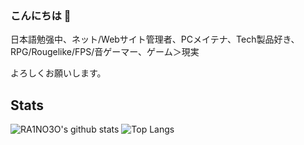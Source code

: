### こんにちは 👋

日本語勉强中、ネット/Webサイト管理者、PCメイテナ、Tech製品好き、RPG/Rougelike/FPS/音ゲーマー、ゲーム＞現実

よろしくお願いします。

## Stats
![RA1NO3O's github stats](https://github-readme-stats.vercel.app/api?username=RA1NO3O&show_icons=true)
![Top Langs](https://github-readme-stats.vercel.app/api/top-langs/?username=RA1NO3O&show_icons=true&layout=compact)


<!--
**RA1NO3O/RA1NO3O** is a ✨ _special_ ✨ repository because its `README.md` (this file) appears on your GitHub profile.

Here are some ideas to get you started:

- 🔭 I’m currently working on ...
- 🌱 I’m currently learning ...
- 👯 I’m looking to collaborate on ...
- 🤔 I’m looking for help with ...
- 💬 Ask me about ...
- 📫 How to reach me: ...
- 😄 Pronouns: ...
- ⚡ Fun fact: ...
-->
